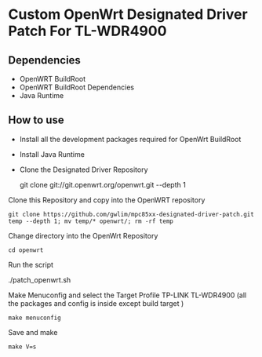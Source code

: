 Custom OpenWrt Designated Driver Patch For TL-WDR4900
=====================================================

Dependencies
------------

* OpenWRT BuildRoot
* OpenWRT BuildRoot Dependencies
* Java Runtime

How to use
----------

* Install all the development packages required for OpenWrt BuildRoot
* Install Java Runtime
* Clone the Designated Driver Repository

    git clone git://git.openwrt.org/openwrt.git --depth 1

Clone this Repository and copy into the OpenWRT repository

    git clone https://github.com/gwlim/mpc85xx-designated-driver-patch.git temp --depth 1; mv temp/* openwrt/; rm -rf temp

Change directory into the OpenWrt Repository

    cd openwrt

Run the script

./patch_openwrt.sh

Make Menuconfig and select the Target Profile TP-LINK TL-WDR4900 (all the packages and config is inside except build target )

    make menuconfig

Save and make

    make V=s
